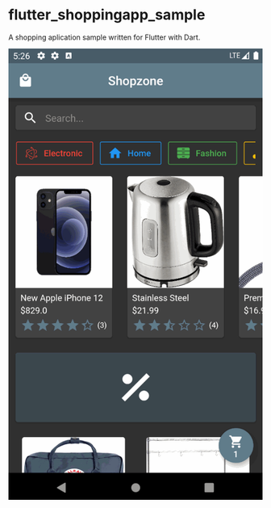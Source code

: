 # flutter_shoppingapp_sample

A shopping aplication sample written for Flutter with Dart.

![Demo](demo.gif)
